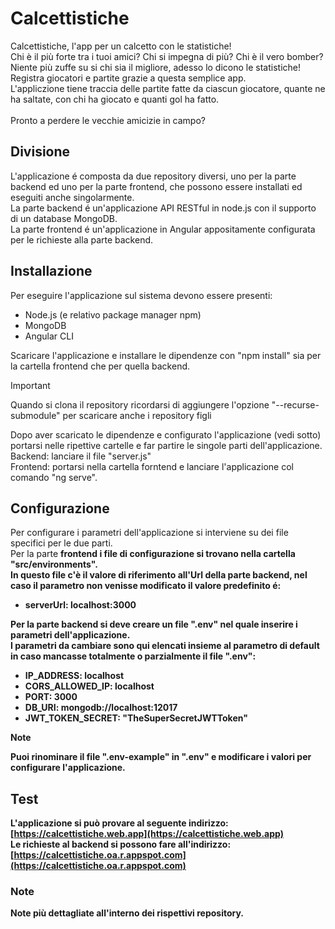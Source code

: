 # Calcettistiche
Calcettistiche, l'app per un calcetto con le statistiche!<br>
Chi è il più forte tra i tuoi amici? Chi si impegna di più? Chi è il vero bomber?<br>
Niente più zuffe su si chi sia il migliore, adesso lo dicono le statistiche!<br>
Registra giocatori e partite grazie a questa semplice app.<br>
L'appliczione tiene traccia delle partite fatte da ciascun giocatore, quante ne ha saltate, con chi ha giocato e quanti gol ha fatto.<br>
<br>
Pronto a perdere le vecchie amicizie in campo?

## Divisione
L'applicazione é composta da due repository diversi, uno per la parte backend ed uno per la parte frontend, che possono essere installati ed eseguiti anche singolarmente.<br>
La parte backend é un'applicazione API RESTful in node.js con il supporto di un database MongoDB.<br>
La parte frontend é un'applicazione in Angular appositamente configurata per le richieste alla parte backend.<br>

## Installazione
Per eseguire l'applicazione sul sistema devono essere presenti:
- Node.js (e relativo package manager npm)<br>
- MongoDB<br>
- Angular CLI<br>

Scaricare l'applicazione e installare le dipendenze con "npm install" sia per la cartella frontend che per quella backend.<br>
>[!IMPORTANT]
>Quando si clona il repository ricordarsi di aggiungere l'opzione "--recurse-submodule" per scaricare anche i repository figli

Dopo aver scaricato le dipendenze e configurato l'applicazione (vedi sotto) portarsi nelle ripettive cartelle e far partire le singole parti dell'applicazione.<br>
Backend: lanciare il file "server.js"<br>
Frontend: portarsi nella cartella forntend e lanciare l'applicazione col comando "ng serve".<br>

## Configurazione
Per configurare i parametri dell'applicazione si interviene su dei file specifici per le due parti.<br>
Per la parte <strong>frontend<strong> i file di configurazione si trovano nella cartella "src/environments".<br>
In questo file c'è il valore di riferimento all'Url della parte backend, nel caso il parametro non venisse modificato il valore predefinito é:
 - serverUrl: localhost:3000

Per la parte <strong>backend<strong> si deve creare un file ".env" nel quale inserire i parametri dell'applicazione.<br>
I parametri da cambiare sono qui elencati insieme al parametro di default in caso mancasse totalmente o parzialmente il file ".env":
 - IP_ADDRESS: localhost
 - CORS_ALLOWED_IP: localhost
 - PORT: 3000
 - DB_URI: mongodb://localhost:12017
 - JWT_TOKEN_SECRET: "TheSuperSecretJWTToken"

> [!NOTE]
> Puoi rinominare il file ".env-example" in ".env" e modificare i valori per configurare l'applicazione.
   


## Test
L'applicazione si può provare al seguente indirizzo: [https://calcettistiche.web.app](https://calcettistiche.web.app) <br>
Le richieste al backend si possono fare all'indirizzo: [https://calcettistiche.oa.r.appspot.com](https://calcettistiche.oa.r.appspot.com) <br>

### Note
Note più dettagliate all'interno dei rispettivi repository.<br>

